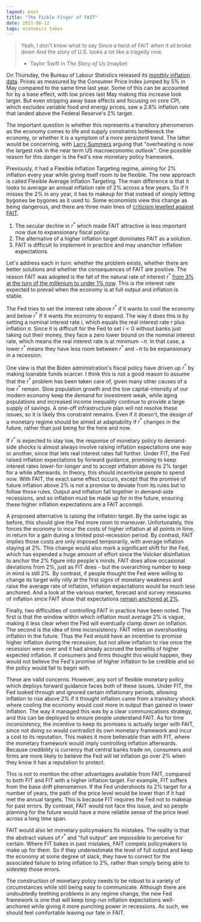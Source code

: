 ```yaml
---
layout: post
title: "The Fickle Finger of FAIT"
date: 2021-06-12
tags: economics takes
---
```


> Yeah, I don't know what to say
> Since a twist of FAIT when it all broke down
> And the story of U.S. looks a lot like a tragedy now
> - Taylor Swift in *The Story of Us* (maybe)

On Thursday, the Bureau of Labour Statistics released its [monthly inflation data](https://twitter.com/WhiteHouseCEA/status/1402981736418627585). Prices as measured by the Consumer Price Index jumped by 5% in May compared to the same time last year. Some of this can be accounted for by a base effect, with low prices last May making this increase look larger. But even stripping away base effects and focusing on core CPI, which excludes variable food and energy prices, saw a 2.6% inflation rate that landed above the Federal Reserve's 2% target.

The important question is whether this represents a transitory phenomenon as the economy comes to life and supply constraints bottleneck the economy, or whether it is a symptom of a more persistent trend. The latter would be concerning, with [Larry Summers](https://twitter.com/LHSummers/status/1402987572532449281) arguing that "overheating is now the largest risk in the near term US macroeconomic outlook". One possible reason for this danger is the Fed's new monetary policy framework.

Previously, it had a Flexible Inflation Targeting regime, aiming for 2% inflation every year while giving itself room to be flexible. The new approach is called Flexible Average Inflation Targeting. The main difference is that it looks to average an annual inflation rate of 2% across a few years. So if it misses the 2% in any year, it has to makeup for that instead of simply letting bygones be bygones as it used to. Some economists view this change as being dangerous, and there are three main lines of [criticism levelled against FAIT](https://twitter.com/macroeu/status/1403414759618355202).

1. The secular decline in $r^\ast$ which made FAIT attractive is less important now due to expansionary fiscal policy.
2. The alternative of a higher inflation target dominates FAIT as a solution.
3. FAIT is difficult to implement in practice and may unanchor inflation expectations.

Let's address each in turn: whether the problem exists, whether there are better solutions and whether the consequences of FAIT are positive. The reason FAIT was adopted is the fall of the natural rate of interest $r^\ast$ [from 3% at the turn of the millenium to under 1% now](https://www.newyorkfed.org/research/policy/rstar). This is the interest rate expected to prevail when the economy is at full output and inflation is stable. 

The Fed tries to set the interest rate above $r^\ast$ if it wants to cool the economy and below $r^\ast$ if it wants the economy to expand. The way it does this is by setting a nominal interest rate $i$, which equals the real interest rate $r$ plus inflation $\pi$. Since it is difficult for the Fed to set $i<0$ without banks just taking out their money, they face a zero lower bound on the nominal interest rate, which means the real interest rate is at minimum $-\pi$. In that case, a lower $r^\ast$ means they have less room between $r^\ast$ and $-\pi$ to be expansionary in a recession. 

One view is that the Biden administration's fiscal policy have driven up $r^\ast$ by making loanable funds scarcer. I think this is not a good reason to assume that the $r^\ast$ problem has been taken care of, given many other causes of a low $r^\ast$ remain. Slow population growth and the low capital-intensity of our modern economy keep the demand for investment weak, while aging populations and increased income inequality continue to provide a large supply of savings. A one-off infrastructure plan will not resolve these issues, so it is likely this constraint remains. Even if it doesn't, the design of a monetary regime should be aimed at adaptability if $r^\ast$ changes in the future, rather than just being for the here and now.

If $r^\ast$ is expected to stay low, the response of monetary policy to demand-side shocks is almost always involve raising inflation expectations one way or another, since that lets real interest rates fall further. Under FIT, the Fed raised inflation expectations by forward guidance, promising to keep interest rates lower-for-longer and to accept inflation above its 2% target for a while afterwards. In theory, this should incentivise people to spend now. With FAIT, the exact same effect occurs, except that the promise of future inflation above 2% is not a promise to deviate from its rules but to follow those rules. Output and inflation fall together in demand-side recessions, and so inflation must be made up for in the future, ensuring these higher inflation expectations are a FAIT accompli.

A proposed alternative is raising the inflation target. By the same logic as before, this should give the Fed more room to maneuver. Unfortunately, this forces the economy to incur the costs of higher inflation at all points in time, in return for a gain during a limited post-recession period. By contrast, FAIT implies those costs are only imposed temporarily, with average inflation staying at 2%. This change would also mark a significant shift for the Fed, which has expended a huge amount of effort since the Volcker disinflation to anchor the 2% figure into people's minds. FAIT does allow occasional deviations from 2%, just as FIT does - but the overarching number to keep in mind is still 2%. By contrast, if people thought the Fed were willing to change its target willy nilly at the first signs of monetary weakness and raise the average rate of inflation, inflation expectations would be much less anchored. And a look at the various market, forecast and survey measures of inflation since FAIT show that expectations [remain anchored at 2%](https://apricitas.substack.com/p/what-to-expect-when-youre-expecting).

Finally, two difficulties of controlling FAIT in practice have been noted. The first is that the window within which inflation must average 2% is vague, making it less clear when the Fed will eventually clamp down on inflation. The second is the idea of time inconsistency. FAIT relies on overshooting inflation in the future. Thus the Fed would have an incentive to promise higher inflation during the recession, but not allow inflation to rise once the recession were over and it had already accrued the benefits of higher expected inflation. If consumers and firms thought this would happen, they would not believe the Fed's promise of higher inflation to be credible and so the policy would fail to begin with.

These are valid concerns. However, any sort of flexible monetary policy which deploys forward guidance faces both of these issues. Under FIT, the Fed looked through and ignored certain inflationary periods, allowing inflation to rise above 2% if it thought inflation came from a transitory shock where cooling the economy would cost more in output than gained in lower inflation. The way it managed this was by a clear communications strategy, and this can be deployed to ensure people understand FAIT. As for time inconsistency, the incentive to keep its promises is actually larger with FAIT, since not doing so would contradict its own monetary framework and incur a cost to its reputation. This makes it more believable than with FIT, where the monetary framework would imply controlling inflation afterwards. Because credibility is currency that central banks trade on, consumers and firms are more likely to believe the Fed will let inflation go over 2% when they know it has a reputation to protect.

This is not to mention the other advantages available from FAIT, compared to both FIT and FIT with a higher inflation target. For example, FIT suffers from the base drift phenomenon. If the Fed undershoots its 2% target for a number of years, the path of the price level would be lower than if it had met the annual targets. This is because FIT requires the Fed not to makeup for past errors. By contrast, FAIT would not face this issue, and so people planning for the future would have a more reliable sense of the price level across a long time span. 

FAIT would also let monetary policymakers fix mistakes. The reality is that the abstract values of $r^\ast$ and "full output" are impossible to perceive for certain. Where FIT bakes in past mistakes, FAIT compels policymakers to make up for them. So if they underestimate the level of full output and keep the economy at some degree of slack, they have to correct for the associated failure to bring inflation to 2%, rather than simply being able to sidestep those errors.

The construction of monetary policy needs to be robust to a variety of circumstances while still being easy to communicate. Although there are undoubtedly teething problems in any regime change, the new Fed framework is one that will keep long-run inflation expectations well-anchored while giving it more punching power in recessions. As such, we should feel comfortable leaving our fate in FAIT.
